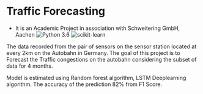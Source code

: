 # Traffic Forecasting 
* It is an Academic Project in association with Schweitering GmbH, Aachen
![Python 3.6](https://img.shields.io/badge/Python-3.6-brightgreen.svg) ![scikit-learn](https://img.shields.io/badge/Library-Scikit_Learn-orange.svg)

The data recorded from the pair of sensors on the sensor station located at every 2km on the Autobahn in Germany. The goal of this project is to Forecast the Traffic congestions on the autobahn considering the subset of data for 4 months.

Model is estimated using Random forest algorithm, LSTM Deeplearning algorithm. The accuracy of the prediction 82% from F1 Score.
